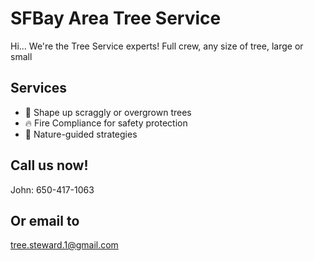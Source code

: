 # SFBay Area Tree Service

Hi... We're the Tree Service experts!  Full crew, any size of tree, large or small


## Services
- 🌲 Shape up scraggly or overgrown trees
- 🔥 Fire Compliance for safety protection
- 🦩 Nature-guided strategies


## Call us now!
John: 650-417-1063

## Or email to
 tree.steward.1@gmail.com


